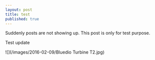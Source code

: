 ```yaml
---
layout: post
title: test
published: true
---
```

Suddenly posts are not showing up. This post is only for test purpose.

Test update

![](/images/2016-02-09/Bluedio Turbine T2.jpg)